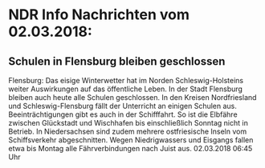# NDR Info Nachrichten vom 02.03.2018:


## Schulen in Flensburg bleiben geschlossen
Flensburg: Das eisige Winterwetter hat im Norden Schleswig-Holsteins weiter Auswirkungen auf das öffentliche Leben. In der Stadt Flensburg bleiben auch heute alle Schulen geschlossen. In den Kreisen Nordfriesland und Schleswig-Flensburg fällt der Unterricht an einigen Schulen aus. Beeinträchtigungen gibt es auch in der Schifffahrt. So ist die Elbfähre zwischen Glückstadt und Wischhafen bis einschließlich Sonntag nicht in Betrieb. In Niedersachsen sind zudem mehrere ostfriesische Inseln vom Schiffsverkehr abgeschnitten. Wegen Niedrigwassers und Eisgangs fallen etwa bis Montag alle Fährverbindungen nach Juist aus. 02.03.2018 06:45 Uhr 
